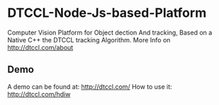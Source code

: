# DTCCL-Node-Js-based-Platform
Computer Vision Platform for Object dection And tracking, Based on a Native C++ the DTCCL tracking Algorithm.
More Info on http://dtccl.com/about

## Demo
A demo can be found at: http://dtccl.com/
How to use it: http://dtccl.com/hdiw

